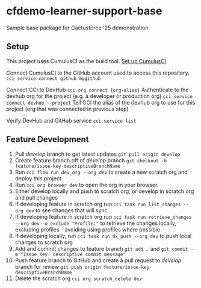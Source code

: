 # cfdemo-learner-support-base
Sample base package for Cactusforce '25 demonstration

## Setup
This project uses CumulusCI as the build tool. [Set up CumulusCI](https://cumulusci.readthedocs.io/en/latest/get-started.html).

Connect CumulusCI to the GitHub account used to access this repository.
`cci service connect github mygithub`

Connect CCI to DevHub
`cci org connect {org-alias}` Authenticate to the devhub org for the project (e.g. a developer or production org)
`cci service connect devhub --project` Tell CCI the alias of the devhub org to use for this project (org that was connected in previous step)

Verify DevHub and GitHub service
`cci service list`

## Feature Development

1. Pull *develop* branch to get latest updates `git pull origin develop`
1. Create feature branch off of *develop* branch `git checkout -b feature/issue-key-descriptiveBranchName`
1. Run `cci flow run dev_org --org dev` to create a new scratch org and deploy this project.
1. Run `cci org browser dev` to open the org in your browser.
1. Either develop locally and push to scratch org, or develop in scratch org and pull changes
1. If developing feature in scratch org run `cci task run list_changes --org dev` to see changes that will sync
1. If developing feature in scratch org run `cci task run retrieve_changes --org dev -o exclude "Profile:"` to retrieve the changes locally, excluding profiles - avoiding using profiles where possible
1. If developing locally, run `cci task run dx_push --org dev` to push local changes to scratch org
1. Add and commit changes to feature branch `git add .` and `git commit -m "Issue Key: descriptive commit message"`
1. Push feature branch to GitHub and create a pull request to *develop* branch for review `git push origin feature/issue-key-descriptiveBranchName`
1. Delete the scratch org `cci org scratch_delete dev`
